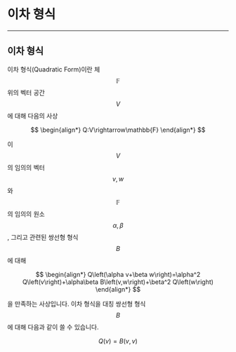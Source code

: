 # 이차 형식

---

## 이차 형식

이차 형식(Quadratic Form)이란 체 $$\mathbb{F}$$위의 벡터 공간 $$V$$에 대해 다음의 사상

$$
\begin{align*}
Q:V\rightarrow\mathbb{F}
\end{align*}
$$

이 $$V$$의 임의의 벡터 $$v,w$$와 $$\mathbb{F}$$의 임의의 원소 $$\alpha,\beta$$, 그리고 관련된 쌍선형 형식 $$B$$에 대해

$$
\begin{align*}
Q\left(\alpha v+\beta w\right)=\alpha^2 Q\left(v\right)+\alpha\beta B\left(v,w\right)+\beta^2 Q\left(w\right)
\end{align*}
$$

을 만족하는 사상입니다. 이차 형식을 대칭 쌍선형 형식 $$B$$에 대해 다음과 같이 쓸 수 있습니다.

$$
Q\left(v\right)=B\left(v,v\right)
$$
